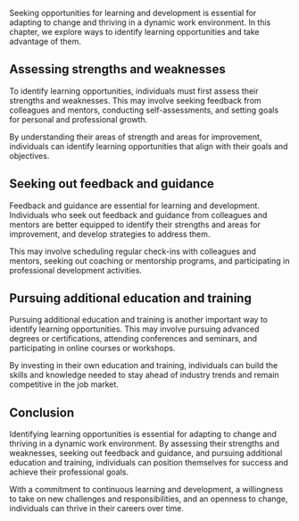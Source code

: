 
Seeking opportunities for learning and development is essential for adapting to change and thriving in a dynamic work environment. In this chapter, we explore ways to identify learning opportunities and take advantage of them.

Assessing strengths and weaknesses
----------------------------------

To identify learning opportunities, individuals must first assess their strengths and weaknesses. This may involve seeking feedback from colleagues and mentors, conducting self-assessments, and setting goals for personal and professional growth.

By understanding their areas of strength and areas for improvement, individuals can identify learning opportunities that align with their goals and objectives.

Seeking out feedback and guidance
---------------------------------

Feedback and guidance are essential for learning and development. Individuals who seek out feedback and guidance from colleagues and mentors are better equipped to identify their strengths and areas for improvement, and develop strategies to address them.

This may involve scheduling regular check-ins with colleagues and mentors, seeking out coaching or mentorship programs, and participating in professional development activities.

Pursuing additional education and training
------------------------------------------

Pursuing additional education and training is another important way to identify learning opportunities. This may involve pursuing advanced degrees or certifications, attending conferences and seminars, and participating in online courses or workshops.

By investing in their own education and training, individuals can build the skills and knowledge needed to stay ahead of industry trends and remain competitive in the job market.

Conclusion
----------

Identifying learning opportunities is essential for adapting to change and thriving in a dynamic work environment. By assessing their strengths and weaknesses, seeking out feedback and guidance, and pursuing additional education and training, individuals can position themselves for success and achieve their professional goals.

With a commitment to continuous learning and development, a willingness to take on new challenges and responsibilities, and an openness to change, individuals can thrive in their careers over time.

